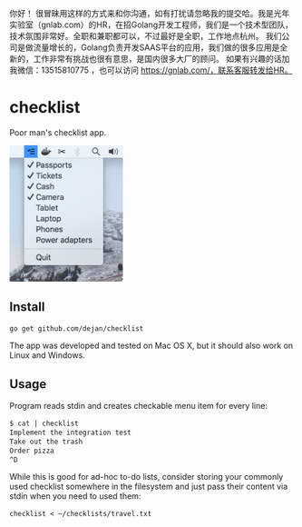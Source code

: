 你好！
很冒昧用这样的方式来和你沟通，如有打扰请忽略我的提交哈。我是光年实验室（gnlab.com）的HR，在招Golang开发工程师，我们是一个技术型团队，技术氛围非常好。全职和兼职都可以，不过最好是全职，工作地点杭州。
我们公司是做流量增长的，Golang负责开发SAAS平台的应用，我们做的很多应用是全新的，工作非常有挑战也很有意思，是国内很多大厂的顾问。
如果有兴趣的话加我微信：13515810775  ，也可以访问 https://gnlab.com/，联系客服转发给HR。
# checklist

Poor man's checklist app.

<img src="https://raw.githubusercontent.com/dejan/checklist/master/screenshot.png" width="200">

## Install

    go get github.com/dejan/checklist

The app was developed and tested on Mac OS X, but it should also work on Linux and Windows.

## Usage

Program reads stdin and creates checkable menu item for every line:

    $ cat | checklist
    Implement the integration test
    Take out the trash
    Order pizza
    ^D

While this is good for ad-hoc to-do lists, consider storing your commonly used checklist somewhere in the filesystem and just pass their content via stdin when you need to used them:

    checklist < ~/checklists/travel.txt
